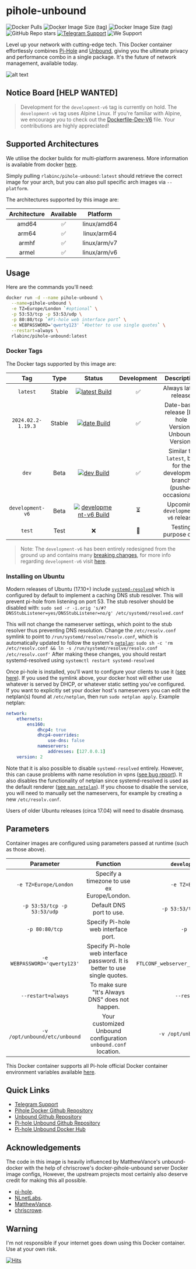 # pihole-unbound 
![Docker Pulls](https://img.shields.io/docker/pulls/rlabinc/pihole-unbound.svg?style=flat&label=pulls&logo=docker) ![Docker Image Size (tag)](https://img.shields.io/docker/image-size/rlabinc/pihole-unbound/latest?style=flat&logo=docker&label=pihole-unbound) ![Docker Image Size (tag)](https://img.shields.io/docker/image-size/pihole/pihole/latest?style=flat&logo=docker&label=pihole-official) ![GitHub Repo stars](https://img.shields.io/github/stars/origamiofficial/docker-pihole-unbound?style=social) [![Telegram Support](https://img.shields.io/endpoint?label=Support&style=flat&url=https%3A%2F%2Fmogyo.ro%2Fquart-apis%2Ftgmembercount%3Fchat_id%3Dpihole_unbound)](https://t.me/pihole_unbound) ![We Support](https://img.shields.io/badge/we%20stand%20with-%F0%9F%87%B5%F0%9F%87%B8%20palestine-white.svg)

Level up your network with cutting-edge tech. This Docker container effortlessly combines [Pi-Hole](https://github.com/pi-hole/pi-hole) and [Unbound](https://github.com/NLnetLabs/unbound), giving you the ultimate privacy and performance combo in a single package. It's the future of network management, available today.

![alt text](https://raw.githubusercontent.com/origamiofficial/docker-pihole-unbound/main/banner.png)

## Notice Board [HELP WANTED]

> Development for the `development-v6` tag is currently on hold. The `development-v6` tag uses Alpine Linux. If you're familiar with Alpine, we encourage you to check out the [Dockerfile-Dev-V6](https://github.com/origamiofficial/docker-pihole-unbound/blob/main/Dockerfile-Dev-V6) file. Your contributions are highly appreciated!

## Supported Architectures

We utilise the docker buildx for multi-platform awareness. More information is available from docker [here](https://docs.docker.com/buildx/working-with-buildx/).

Simply pulling `rlabinc/pihole-unbound:latest` should retrieve the correct image for your arch, but you can also pull specific arch images via `--platform`.

The architectures supported by this image are:

| Architecture | Available | Platform |
| :----: | :----: | :----: |
| amd64 | ✅ | linux/amd64 |
| arm64 | ✅ | linux/arm64 |
| armhf | ✅ | linux/arm/v7 |
| armel | ✅ | linux/arm/v6 |

## Usage
Here are the commands you'll need:
```bash
docker run -d --name pihole-unbound \
  --name=pihole-unbound \
  -e TZ=Europe/London `#optional` \
  -p 53:53/tcp -p 53:53/udp \
  -p 80:80/tcp `#Pi-hole web interface port` \
  -e WEBPASSWORD='qwerty123' `#better to use single quotes` \
  --restart=always \
  rlabinc/pihole-unbound:latest
```

### Docker Tags
The Docker tags supported by this image are:

| Tag | Type | Status | Development | Description |
| :-----: | :-----: | :-----: | :-----: | :-----: |
| `latest` | Stable | [![latest Build](https://img.shields.io/github/actions/workflow/status/origamiofficial/docker-pihole-unbound/build-and-push-latest.yaml)](https://github.com/origamiofficial/docker-pihole-unbound/actions/workflows/build-and-push-latest.yaml) | ✅ | Always latest release |
| `2024.02.2-1.19.3` | Stable | [![date Build](https://img.shields.io/github/actions/workflow/status/origamiofficial/docker-pihole-unbound/build-and-push-latest.yaml)](https://github.com/origamiofficial/docker-pihole-unbound/actions/workflows/build-and-push-latest.yaml) | ✅ | Date-based release [Pi-hole Version-Unbound Version] |
| `dev` | Beta | [![dev Build](https://img.shields.io/github/actions/workflow/status/origamiofficial/docker-pihole-unbound/build-and-push-dev.yaml)](https://github.com/origamiofficial/docker-pihole-unbound/actions/workflows/build-and-push-dev.yaml) | ✅ | Similar to `latest`, but for the development branch (pushed occasionally) |
| `development-v6` | Beta | [![development-v6 Build](https://img.shields.io/github/actions/workflow/status/origamiofficial/docker-pihole-unbound/build-and-push-dev-v6.yaml)](https://github.com/origamiofficial/docker-pihole-unbound/actions/workflows/build-and-push-dev-v6.yaml) | ⏳ | Upcoming `development-v6` release |
| `test` | Test | ❌ | 🔬 | Testing purpose only |

> Note: The `development-v6` has been entirely redesigned from the ground up and contains many [breaking changes](https://github.com/pi-hole/docker-pi-hole/blob/development-v6/README.md), for more info regarding `development-v6` visit [here](https://pi-hole.net/blog/2023/10/09/pi-hole-v6-beta-testing/).

### Installing on Ubuntu
Modern releases of Ubuntu (17.10+) include [`systemd-resolved`](http://manpages.ubuntu.com/manpages/bionic/man8/systemd-resolved.service.8.html) which is configured by default to implement a caching DNS stub resolver. This will prevent pi-hole from listening on port 53.
The stub resolver should be disabled with: `sudo sed -r -i.orig 's/#?DNSStubListener=yes/DNSStubListener=no/g' /etc/systemd/resolved.conf`

This will not change the nameserver settings, which point to the stub resolver thus preventing DNS resolution. Change the `/etc/resolv.conf` symlink to point to `/run/systemd/resolve/resolv.conf`, which is automatically updated to follow the system's [`netplan`](https://netplan.io/):
`sudo sh -c 'rm /etc/resolv.conf && ln -s /run/systemd/resolve/resolv.conf /etc/resolv.conf'`
After making these changes, you should restart systemd-resolved using `systemctl restart systemd-resolved`

Once pi-hole is installed, you'll want to configure your clients to use it ([see here](https://discourse.pi-hole.net/t/how-do-i-configure-my-devices-to-use-pi-hole-as-their-dns-server/245)). If you used the symlink above, your docker host will either use whatever is served by DHCP, or whatever static setting you've configured. If you want to explicitly set your docker host's nameservers you can edit the netplan(s) found at `/etc/netplan`, then run `sudo netplan apply`.
Example netplan:
```yaml
network:
    ethernets:
        ens160:
            dhcp4: true
            dhcp4-overrides:
                use-dns: false
            nameservers:
                addresses: [127.0.0.1]
    version: 2
```

Note that it is also possible to disable `systemd-resolved` entirely. However, this can cause problems with name resolution in vpns ([see bug report](https://bugs.launchpad.net/network-manager/+bug/1624317)). It also disables the functionality of netplan since systemd-resolved is used as the default renderer ([see `man netplan`](http://manpages.ubuntu.com/manpages/bionic/man5/netplan.5.html#description)). If you choose to disable the service, you will need to manually set the nameservers, for example by creating a new `/etc/resolv.conf`.

Users of older Ubuntu releases (circa 17.04) will need to disable dnsmasq.

## Parameters

Container images are configured using parameters passed at runtime (such as those above).

| Parameter | Function | `development-v6` Only |
| :----: | :----: | :----: |
| `-e TZ=Europe/London` | Specify a timezone to use ex Europe/London. | `-e TZ=Europe/London` |
| `-p 53:53/tcp -p 53:53/udp` | Default DNS port to use. | `-p 53:53/tcp -p 53:53/udp` |
| `-p 80:80/tcp` | Specify Pi-hole web interface port. | `-p 80:80/tcp` |
| `-e WEBPASSWORD='qwerty123'` | Specify Pi-hole web interface password. It is better to use single quotes. | `-e FTLCONF_webserver_api_password='qwerty123'` |
| `--restart=always` | To make sure "It's Always DNS" does not happen. | `--restart=always` |
| `-v /opt/unbound/etc/unbound` | Your customized Unbound configuration `unbound.conf` location. | `-v /opt/unbound/etc/unbound` |

This Docker container supports all Pi-hole official Docker container environment variables available [here](https://github.com/pi-hole/docker-pi-hole/#environment-variables).

## Quick Links
* [Telegram Support](https://t.me/pihole_unbound)
* [Pihole Docker Github Repository](https://github.com/pi-hole/docker-pi-hole)
* [Unbound Github Repository](https://github.com/NLnetLabs/unbound)
* [Pi-hole Unbound Github Repository](https://github.com/origamiofficial/docker-pihole-unbound)
* [Pi-hole Unbound Docker Hub](https://hub.docker.com/r/rlabinc/pihole-unbound)

## Acknowledgements
The code in this image is heavily influenced by MatthewVance's unbound-docker with the help of chriscrowe's docker-pihole-unbound server Docker image configs,
However, the upstream projects most certainly also deserve credit for making this all possible.
- [pi-hole](https://github.com/pi-hole).
- [NLnetLabs](https://github.com/NLnetLabs).
- [MatthewVance](https://github.com/MatthewVance).
- [chriscrowe](https://github.com/chriscrowe).

## Warning

I'm not responsible if your internet goes down using this Docker container. Use at your own risk.

[![Hits](https://hits.seeyoufarm.com/api/count/incr/badge.svg?url=https://github.com/origamiofficial/docker-pihole-unbound&icon=github.svg&icon_color=%23FFFFFF&title=hits&edge_flat=false)](https://github.com/origamiofficial/docker-pihole-unbound)
